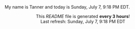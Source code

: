 My name is Tanner and today is Sunday, July 7, 9:18 PM EDT.

<p align="center">This <i>README</i> file is generated <b>every 3 hours</b>!</br>Last refresh: Sunday, July 7, 9:18 PM EDT<br /></p>
